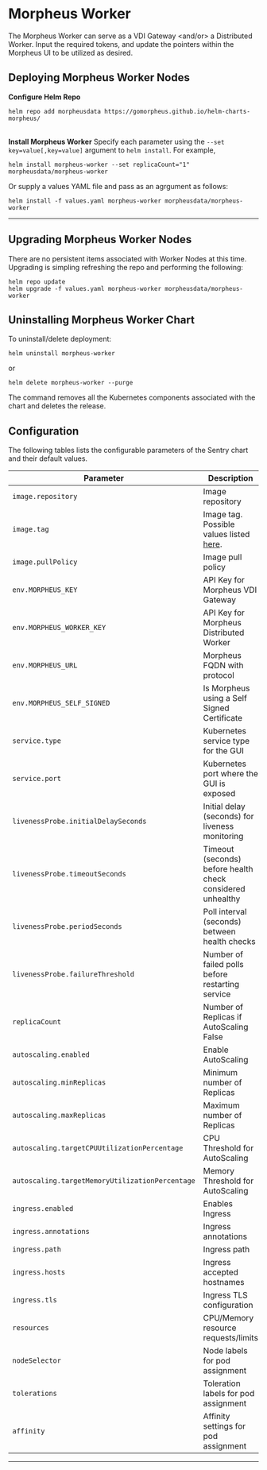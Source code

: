 # Morpheus Worker
The Morpheus Worker can serve as a VDI Gateway <and/or> a Distributed Worker.  Input the required tokens, and update the pointers within the Morpheus UI to be utilized as desired.

## Deploying Morpheus Worker Nodes ##

**Configure Helm Repo**
```console
helm repo add morpheusdata https://gomorpheus.github.io/helm-charts-morpheus/
```
\
**Install Morpheus Worker**
Specify each parameter using the `--set key=value[,key=value]` argument to `helm install`. For example,

```console
helm install morpheus-worker --set replicaCount="1" morpheusdata/morpheus-worker
```
Or supply a values YAML file and pass as an agrgument as follows:
```console
helm install -f values.yaml morpheus-worker morpheusdata/morpheus-worker
```

---
## Upgrading Morpheus Worker Nodes ##

There are no persistent items associated with Worker Nodes at this time.  Upgrading is simpling refreshing the repo and performing the following:

```console
helm repo update
helm upgrade -f values.yaml morpheus-worker morpheusdata/morpheus-worker
```

## Uninstalling Morpheus Worker Chart

To uninstall/delete deployment:
```console
helm uninstall morpheus-worker
```
or
```console
helm delete morpheus-worker --purge
```

The command removes all the Kubernetes components associated with the chart and deletes the release.

## Configuration

The following tables lists the configurable parameters of the Sentry chart and their default values.

| Parameter                                   | Description                                                                                  | Default                                        |
| ------------------------------------------- | -------------------------------------------------------------------------------------------- | ---------------------------------------------- |
| `image.repository`                            | Image repository                                  | `morpheusdata/morpheus-worker`|
| `image.tag`                                   | Image tag. Possible values listed [here](https://hub.docker.com/r/morpheusdata/morpheus-worker/tags). | `5.4.3`|
| `image.pullPolicy`                            | Image pull policy | `IfNotPresent`                |                           |
| `env.MORPHEUS_KEY`                            | API Key for Morpheus VDI Gateway                                      |  `<Optional>`             |
| `env.MORPHEUS_WORKER_KEY`                     | API Key for Morpheus Distributed Worker                                |  `<Optional>`             |
| `env.MORPHEUS_URL`                            | Morpheus FQDN with protocol                       |                           |
| `env.MORPHEUS_SELF_SIGNED`                    | Is Morpheus using a Self Signed Certificate       | `false`                   |
| `service.type`                                | Kubernetes service type for the GUI               | `ClusterIP`               |
| `service.port`                                | Kubernetes port where the GUI is exposed          | `8989`                    |
| `livenessProbe.initialDelaySeconds`           | Initial delay (seconds) for liveness monitoring   | `5`                       |
| `livenessProbe.timeoutSeconds`                | Timeout (seconds) before health check considered unhealthy | `5`              |
| `livenessProbe.periodSeconds`                 | Poll interval (seconds) between health checks     | `10`                      |
| `livenessProbe.failureThreshold`              | Number of failed polls before restarting service  | `3`                       |
| `replicaCount`                                | Number of Replicas if AutoScaling False           | `1`                       |
| `autoscaling.enabled`                         | Enable AutoScaling                                | `false`                   |
| `autoscaling.minReplicas`                     | Minimum number of Replicas                        | `1`                       |
| `autoscaling.maxReplicas`                     | Maximum number of Replicas                        | `100`                     |
| `autoscaling.targetCPUUtilizationPercentage`  | CPU Threshold for AutoScaling                     | `80`                      |
| `autoscaling.targetMemoryUtilizationPercentage`| Memory Threshold for AutoScaling                 | `80`                      |
| `ingress.enabled`                             | Enables Ingress                                   | `false`                   |
| `ingress.annotations`                         | Ingress annotations                               | `{}`                      |
| `ingress.path`                                | Ingress path                                      | `/`                       |
| `ingress.hosts`                               | Ingress accepted hostnames                        | `chart-example.local`     |
| `ingress.tls`                                 | Ingress TLS configuration                         | `[]`                      |
| `resources`                                   | CPU/Memory resource requests/limits               | `{}`                      |
| `nodeSelector`                                | Node labels for pod assignment                    | `{}`                      |
| `tolerations`                                 | Toleration labels for pod assignment              | `[]`                      |
| `affinity`                                    | Affinity settings for pod assignment              | `{}`                      |

---